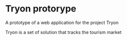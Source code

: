 # Tryon protorype
A prototype of a web application for the project Tryon

Tryon is a set of solution that tracks the tourism market
